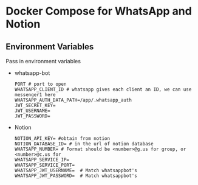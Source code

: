 #  Docker Compose for WhatsApp and Notion

## Environment Variables
Pass in environment variables
- whatsapp-bot
  ```
  PORT # port to open
  WHATSAPP_CLIENT_ID # whatsapp gives each client an ID, we can use messenger1 here
  WHATSAPP_AUTH_DATA_PATH=/app/.whatsapp_auth
  JWT_SECRET_KEY=
  JWT_USERNAME=
  JWT_PASSWORD=
  ```
- Notion
  ```angular2html
  NOTION_API_KEY= #obtain from notion
  NOTION_DATABASE_ID= # in the url of notion database
  WHATSAPP_NUMBER= # Format should be <number>@g.us for group, or <number>@c.us for
  WHATSAPP_SERVICE_IP=
  WHATSAPP_SERVICE_PORT=
  WHATSAPP_JWT_USERNAME=  # Match whatsappbot's
  WHATSAPP_JWT_PASSWORD=  # Match whatsappbot's

  ```